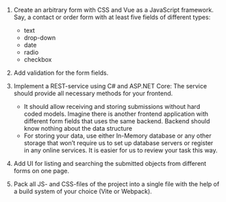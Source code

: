 1. Create an arbitrary form with CSS and Vue as a JavaScript framework. Say, a contact or order form with at least five
   fields of different types:
    - text
    - drop-down
    - date
    - radio
    - checkbox
2. Add validation for the form fields.
3. Implement a REST-service using C# and ASP.NET Core:
   The service should provide all necessary methods for your frontend.
    - It should allow receiving and storing submissions without hard coded models. Imagine there is another frontend
      application with different form fields that uses the same backend. Backend should know nothing about the data
      structure
    - For storing your data, use either In-Memory database or any other storage that won’t require us to set up database
      servers or register in any online services. It is easier for us to review your task this way.

4. Add UI for listing and searching the submitted objects from different forms on one page.
5. Pack all JS- and CSS-files of the project into a single file with the help of a build system of your choice (Vite or
   Webpack).
